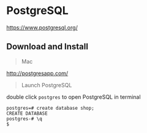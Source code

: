 # PostgreSQL

https://www.postgresql.org/

## Download and Install

> Mac

http://postgresapp.com/

> Launch PostgreSQL

double click `postgres` to open PostgreSQL in terminal 

```
postgres=# create database shop;
CREATE DATABASE
postgres-# \q
$
```
